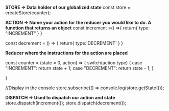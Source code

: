 
**STORE -> Data holder of our globalized state**
const store = createStore(counter);

**ACTION -> Name your action for the reducer you would like to do. A function that returns an object**
const increment =() =>{
    return{
        type: "INCREMENT"
    }
}

const decrement = () => {
    return{
        type:'DECREMENT'
    }
}

**Reducer where the instructions for the action are placed**

const counter = (state = 0, action) => {
    switch(action.type) {
        case "INCREMENT":
            return state + 1;
        case "DECREMENT":
            return state - 1;
    }
    
}

//Display in the console
store.subscribe(() => console.log(store.getState()));


**DISPATCH -> Used to dispatch our action and state**
store.dispatch(increment());
store.dispatch(decrement());
